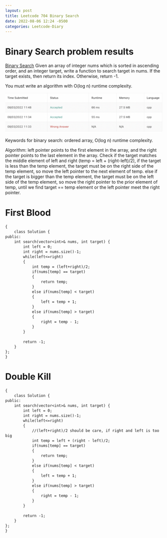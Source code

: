```yaml
---
layout: post
title: Leetcode 704 Binary Search
date: 2022-08-06 12:24 -0500
categories: Leetcode-Diary
---
```

# Binary Search problem results

[Binary Search](https://leetcode.com/problems/binary-search/)
Given an array of integer nums which is sorted in ascending order, and an integer target, write a function to search target in nums. If the target exists, then return its index. Otherwise, return -1.

You must write an algorithm with O(log n) runtime complexity.

![Result](/assets/images/binaray_search.png)

Keywords for binary search: ordered array, O(log n) runtime complexity.

Algorithm:
left pointer points to the first element in the array, and the right pointer points to the last element in the array. Check if the target matches the middle element of left and right (temp = left + (right-left)/2), if the target is less than the temp element, the target must be on the right side of the temp element, so move the left pointer to the next element of temp. else if the target is bigger than the temp element, the target must be on the left side of the temp element, so move the right pointer to the prior element of temp, until we find target == temp element or the left pointer meet the right pointer.


# First Blood
```
{
    class Solution {
public:
    int search(vector<int>& nums, int target) {
        int left = 0;
        int right = nums.size()-1;
        while(left<=right)
        {
            int temp = (left+right)/2;
            if(nums[temp] == target)
            {
                return temp;
            }
            else if(nums[temp] < target)
            {
                left = temp + 1;
            }
            else if(nums[temp] > target)
            {
                right = temp - 1;
            }
        }
        
        return -1;
    }
};
}
```

# Double Kill
```
{
    class Solution {
public:
    int search(vector<int>& nums, int target) {
        int left = 0;
        int right = nums.size()-1;
        while(left<=right)
        {
            //(left+right)/2 should be care, if right and left is too big
            int temp = left + (right - left)/2;
            if(nums[temp] == target)
            {
                return temp;
            }
            else if(nums[temp] < target)
            {
                left = temp + 1;
            }
            else if(nums[temp] > target)
            {
                right = temp - 1;
            }
        }
        
        return -1;
    }
};
}
```
